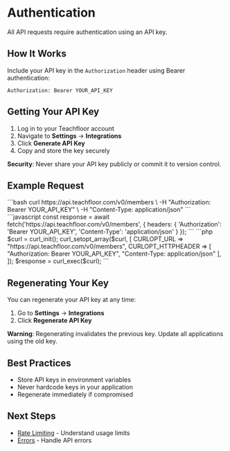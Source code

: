 # Authentication

All API requests require authentication using an API key.

## How It Works

Include your API key in the `Authorization` header using Bearer authentication:

```
Authorization: Bearer YOUR_API_KEY
```

## Getting Your API Key

1. Log in to your Teachfloor account
2. Navigate to **Settings** → **Integrations**
3. Click **Generate API Key**
4. Copy and store the key securely

**Security**: Never share your API key publicly or commit it to version control.

## Example Request

<scalar-tabs nested>
  <scalar-tab title="curl">
```bash
curl https://api.teachfloor.com/v0/members \
  -H "Authorization: Bearer YOUR_API_KEY" \
  -H "Content-Type: application/json"
```
  </scalar-tab>
  <scalar-tab title="JavaScript">
```javascript
const response = await fetch('https://api.teachfloor.com/v0/members', {
  headers: {
    'Authorization': 'Bearer YOUR_API_KEY',
    'Content-Type': 'application/json'
  }
});
```
  </scalar-tab>
  <scalar-tab title="PHP">
```php
$curl = curl_init();
curl_setopt_array($curl, [
    CURLOPT_URL => "https://api.teachfloor.com/v0/members",
    CURLOPT_HTTPHEADER => [
        "Authorization: Bearer YOUR_API_KEY",
        "Content-Type: application/json"
    ],
]);
$response = curl_exec($curl);
```
  </scalar-tab>
</scalar-tabs>

## Regenerating Your Key

You can regenerate your API key at any time:

1. Go to **Settings** → **Integrations**
2. Click **Regenerate API Key**

**Warning**: Regenerating invalidates the previous key. Update all applications using the old key.

## Best Practices

- Store API keys in environment variables
- Never hardcode keys in your application
- Regenerate immediately if compromised

## Next Steps

- [Rate Limiting](./rate-limiting) - Understand usage limits
- [Errors](./errors) - Handle API errors
